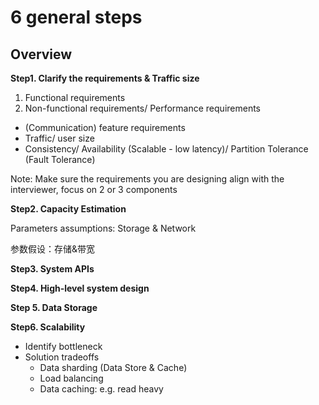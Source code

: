 # 6 general steps

## Overview

**Step1. Clarify the requirements & Traffic size**

1. Functional requirements
2. Non-functional requirements/ Performance requirements



* \(Communication\) feature requirements
* Traffic/ user size
* Consistency/ Availability \(Scalable - low latency\)/ Partition Tolerance \(Fault Tolerance\)

Note: Make sure the requirements you are designing align with the interviewer, focus on 2 or 3 components



**Step2. Capacity Estimation**

Parameters assumptions: Storage & Network

参数假设：存储&带宽

**Step3. System APIs**

**Step4. High-level system design**

**Step 5. Data Storage**

**Step6. Scalability**

* Identify bottleneck
* Solution tradeoffs
  * Data sharding \(Data Store & Cache\)
  * Load balancing
  * Data caching: e.g. read heavy

